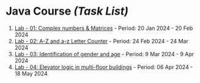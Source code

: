 # Java Course _(Task List)_

1. [Lab - 01: Complex numbers & Matrices](https://github.com/atayev2012/java_course_2024/tree/main/src/lab_01)  - Period: 20 Jan 2024 - 20 Feb 2024
2. [Lab - 02: A-Z and a-z Letter Counter](https://github.com/atayev2012/java_course_2024/tree/main/src/lab_02)  - Period: 24 Feb 2024 - 24 Mar 2024
3. [Lab - 03: Identification of gender and age](https://github.com/atayev2012/java_course_2024/tree/main/src/lab_03)  - Period: 9 Mar 2024 - 9 Apr 2024
4. [Lab - 04: Elevator logic in multi-floor buildings](https://github.com/atayev2012/java_course_2024/tree/main/src/lab_04)  - Period: 06 Apr 2024 - 18 May 2024 

